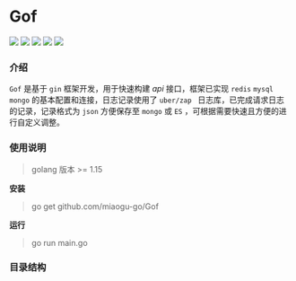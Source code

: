 # Gof

![](https://img.shields.io/badge/golang-1.15-brightgreen) ![](https://img.shields.io/badge/gin-1.7.4-red) ![](https://img.shields.io/badge/redis-8.11.4-yellow) ![](https://img.shields.io/badge/gorm-1.21.16-orange) ![](https://img.shields.io/badge/mongo-1.7.3-blue)

### 介绍

`Gof` 是基于 `gin` 框架开发，用于快速构建 *api* 接口，框架已实现 `redis` `mysql` `mongo` 的基本配置和连接，日志记录使用了  `uber/zap `
日志库，已完成请求日志的记录，记录格式为 `json` 方便保存至 `mongo` 或 `ES` ，可根据需要快速且方便的进行自定义调整。

### 使用说明

> golang 版本 >= 1.15

**安装**

> go get github.com/miaogu-go/Gof

**运行**

> go run main.go

### 目录结构
